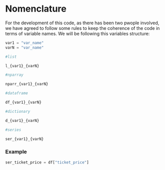 # Nomenclature

For the development of this code, as there has been two pwople involved, we have agreed to follow some rules to keep the coherence of the code in terms of variable names. We will be following this variables structure:




```python
var1 = "var_name"
varN = "var_name"

#list

l_{var1}_{varN}

#nparray

nparr_{var1}_{varN}

#dataframe

df_{var1}_{varN}

#dictionary

d_{var1}_{varN}

#series

ser_{var1}_{varN}

```

### Example

```python
ser_ticket_price = df["ticket_price"]
```

